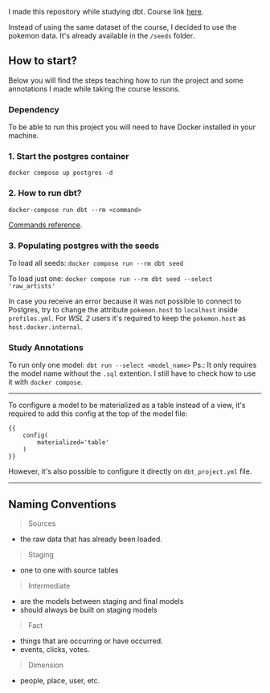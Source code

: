 I made this repository while studying dbt. Course link [here](https://courses.getdbt.com/courses/take/fundamentals/).

Instead of using the same dataset of the course, I decided to use the pokemon data. It's already available in the `/seeds` folder.

## How to start?

Below you will find the steps teaching how to run the project and some annotations I made while taking the course lessons.

### Dependency

To be able to run this project you will need to have Docker installed in your machine.

### 1. Start the postgres container

`docker compose up postgres -d`

### 2. How to run dbt?

`docker-compose run dbt --rm <command>`

[Commands reference](https://docs.getdbt.com/reference/dbt-commands).

### 3. Populating postgres with the seeds

To load all seeds: `docker compose run --rm dbt seed`

To load just one: `docker compose run --rm dbt seed --select 'raw_artists'`

In case you receive an error because it was not possible to connect to Postgres, try to change the attribute `pokemon.host` to `localhost` inside `profiles.yml`.
For *WSL 2* users it's required to keep the `pokemon.host` as `host.docker.internal`.

### Study Annotations

To run only one model:
`dbt run --select <model_name>`
Ps.: It only requires the model name without the `.sql` extention.
I still have to check how to use it with `docker compose`.

---

To configure a model to be materialized as a table instead of a view, it's required to add this config at the top of the model file:
```
{{
    config(
        materialized='table'
    )
}}
```

However, it's also possible to configure it directly on `dbt_project.yml` file.

---

## Naming Conventions

> Sources

- the raw data that has already been loaded.

> Staging

- one to one with source tables

> Intermediate

- are the models between staging and final models
- should always be built on staging models

> Fact

- things that are occurring or have occurred.
- events, clicks, votes.

> Dimension

- people, place, user, etc.
